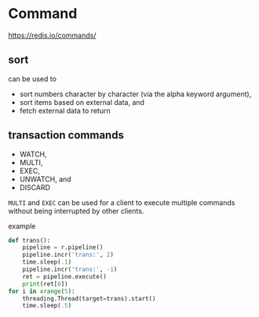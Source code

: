 # Command

https://redis.io/commands/

## sort
can be used to
- sort numbers character by character (via the alpha keyword argument),
- sort items based on external data, and
- fetch external data to return

## transaction commands
- WATCH,
- MULTI,
- EXEC,
- UNWATCH, and
- DISCARD

`MULTI` and `EXEC` can be used for a client to execute multiple commands without being interrupted by other clients.

example
```py
def trans():
    pipeline = r.pipeline()
    pipeline.incr('trans:', 2)
    time.sleep(.1)
    pipeline.incr('trans:', -1)
    ret = pipeline.execute()
    print(ret[0])
for i in xrange(5):
    threading.Thread(target=trans).start()
    time.sleep(.5)
```
